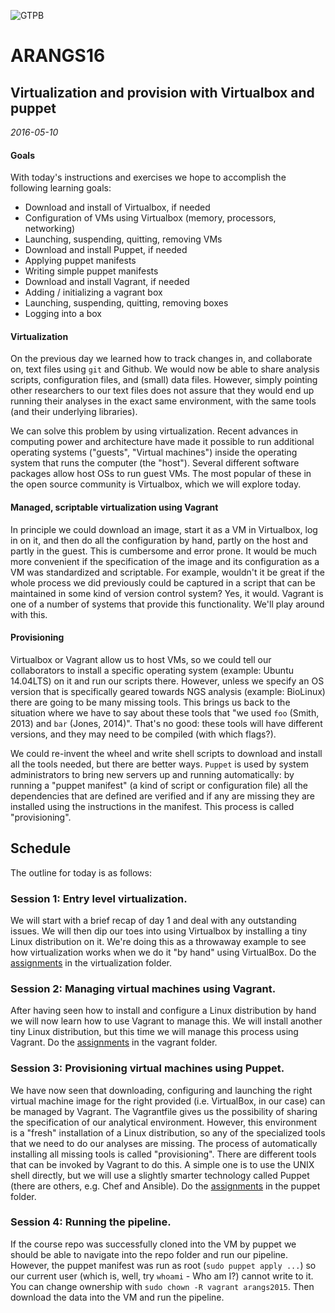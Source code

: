 ![GTPB](http://gtpb.igc.gulbenkian.pt/bicourses/images/GTPB2015logo.png "GTPB")

ARANGS16
========
Virtualization and provision with Virtualbox and puppet
-------------------------------------------------------
*2016-05-10*

#### Goals

With today's instructions and exercises we 
hope to accomplish the following learning goals:

- Download and install of Virtualbox, if needed
- Configuration of VMs using Virtualbox (memory, processors, networking)
- Launching, suspending, quitting, removing VMs
- Download and install Puppet, if needed
- Applying puppet manifests
- Writing simple puppet manifests
- Download and install Vagrant, if needed
- Adding / initializing a vagrant box
- Launching, suspending, quitting, removing boxes
- Logging into a box

#### Virtualization

On the previous day we learned how to track changes in, and collaborate on, text files 
using `git` and Github. We would now be able to share analysis scripts, configuration
files, and (small) data files. However, simply pointing other researchers to our text
files does not assure that they would end up running their analyses in the exact same 
environment, with the same tools (and their underlying libraries).

We can solve this problem by using virtualization. Recent advances in computing power and
architecture have made it possible to run additional operating systems ("guests", "Virtual
machines") inside the operating system that runs the computer (the "host"). Several 
different software packages allow host OSs to run guest VMs. The most popular of these in
the open source community is Virtualbox, which we will explore today.

#### Managed, scriptable virtualization using Vagrant

In principle we could download an image, start it as a VM in Virtualbox, log in on it, 
and then do all the configuration by hand, partly on the host and partly in the guest. 
This is cumbersome and error prone. It would be much more convenient if the specification
of the image and its configuration as a VM was standardized and scriptable. For example,
wouldn't it be great if the whole process we did previously could be captured in a script
that can be maintained in some kind of version control system? Yes, it would. Vagrant
is one of a number of systems that provide this functionality. We'll play around with this.

#### Provisioning

Virtualbox or Vagrant allow us to host VMs, so we could tell our collaborators to install 
a specific operating system (example: Ubuntu 14.04LTS) on it and run our scripts there. 
However, unless we specify an OS version that is specifically geared towards NGS analysis 
(example: BioLinux) there are going to be many missing tools. This brings us back to the 
situation where we have to say about these tools that "we used `foo` (Smith, 2013) and `bar` 
(Jones, 2014)". That's no good: these tools will have different versions, and they may 
need to be compiled (with which flags?).

We could re-invent the wheel and write shell scripts to download and install all the tools
needed, but there are better ways. `Puppet` is used by system administrators to bring new
servers up and running automatically: by running a "puppet manifest" (a kind of script or
configuration file) all the dependencies that are defined are verified and if any are 
missing they are installed using the instructions in the manifest. This process is called
"provisioning".

Schedule
--------

The outline for today is as follows:

### Session 1: Entry level virtualization. 
 
We will start with a brief recap of day 1 and deal with any outstanding issues. We will 
then dip our toes into using Virtualbox by installing a tiny Linux distribution on it. 
We're doing this as a throwaway example to see how virtualization works when we do it
"by hand" using VirtualBox. Do the [assignments](https://github.com/rvosa/arangs2016/blob/master/docs/2016-05-10/virtualization/Worksheet.md) in the virtualization folder.

### Session 2: Managing virtual machines using Vagrant. 

After having seen how to install and configure a Linux distribution by hand we will now learn 
how to use Vagrant to manage this. We will install another tiny Linux distribution, but this
time we will manage this process using Vagrant. Do the [assignments](https://github.com/rvosa/arangs2016/blob/master/docs/2016-05-10/vagrant/Worksheet.md)
in the vagrant folder.

### Session 3: Provisioning virtual machines using Puppet. 
 
We have now seen that downloading, configuring and launching the right virtual machine image 
for the right provided (i.e. VirtualBox, in our case) can be managed by Vagrant. The Vagrantfile
gives us the possibility of sharing the specification of our analytical environment. However,
this environment is a "fresh" installation of a Linux distribution, so any of the specialized
tools that we need to do our analyses are missing. The process of automatically installing all
missing tools is called "provisioning". There are different tools that can be invoked by
Vagrant to do this. A simple one is to use the UNIX shell directly, but we will use a slightly
smarter technology called Puppet (there are others, e.g. Chef and Ansible). Do the [assignments](https://github.com/rvosa/arangs2016/blob/master/docs/2016-05-10/puppet/Worksheet.md)
in the puppet folder.

### Session 4: Running the pipeline. 

If the course repo was successfully cloned into the VM by puppet we should be able to navigate 
into the repo folder and run our pipeline. However, the puppet manifest was run as root 
(`sudo puppet apply ...`) so our current user (which is, well, try `whoami` - Who am I?) 
cannot write to it. You can change ownership with `sudo chown -R vagrant arangs2015`. Then 
download the data into the VM and run the pipeline.
